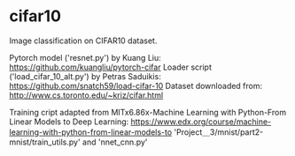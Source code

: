 # cifar10
Image classification on CIFAR10 dataset.

Pytorch model ('resnet.py') by Kuang Liu: https://github.com/kuangliu/pytorch-cifar
Loader script ('load_cifar_10_alt.py') by Petras Saduikis: https://github.com/snatch59/load-cifar-10
Dataset downloaded from: http://www.cs.toronto.edu/~kriz/cifar.html

Training cript adapted from MITx6.86x-Machine Learning with Python-From Linear Models to Deep Learning:
https://www.edx.org/course/machine-learning-with-python-from-linear-models-to
'Project＿3/mnist/part2-mnist/train_utils.py' and 'nnet_cnn.py'
